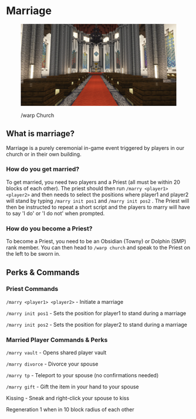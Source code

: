 # Marriage

<figure><img src="../../.gitbook/assets/image (13).png" alt=""><figcaption><p>/warp Church</p></figcaption></figure>

## What is marriage?

Marriage is a purely ceremonial in-game event triggered by players in our church or in their own building.

### How do you get married?

To get married, you need two players and a Priest (all must be within 20 blocks of each other). The priest should then run `/marry <player1> <player2>` and then needs to select the positions where player1 and player2 will stand by typing `/marry init pos1` and `/marry init pos2` . The Priest will then be instructed to repeat a short script and the players to marry will have to say 'I do' or 'I do not' when prompted.

### How do you become a Priest?

To become a Priest, you need to be an Obsidian (Towny) or Dolphin (SMP) rank member. You can then head to `/warp church` and speak to the Priest on the left to be sworn in.

## Perks & Commands

### Priest Commands

`/marry <player1> <player2>` - Initiate a marriage

`/marry init pos1` - Sets the position for player1 to stand during a marriage

`/marry init pos2` - Sets the position for player2 to stand during a marriage

### Married Player Commands & Perks

`/marry vault` - Opens shared player vault

`/marry divorce` - Divorce your spouse

`/marry tp` - Teleport to your spouse (no confirmations needed)

`/marry gift` - Gift the item in your hand to your spouse

Kissing - Sneak and right-click your spouse to kiss

Regeneration 1 when in 10 block radius of each other
